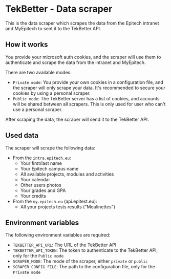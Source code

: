# TekBetter - Data scraper

This is the data scraper which scrapes the data from the Epitech intranet and MyEpitech to sent it to the TekBetter API.

## How it works
You provide your microsoft auth cookies, and the scraper will use them to authenticate and scrape the data from the intranet and MyEpitech.

There are two available modes:
- `Private mode`: You provide your own cookies in a configuration file, and the scraper will only scrape your data. It's recommended to secure your cookies by using a personal scraper.
- `Public mode`: The TekBetter server has a list of cookies, and accounts will be shared between all scrapers. This is only used for user who can't use a personal scraper.

After scraping the data, the scraper will send it to the TekBetter API.

## Used data
The scraper will scrape the following data:
* From the `intra.epitech.eu`:
  * Your first/last name
  * Your Epitech campus name
  * All available projects, modules and activities
  * Your calendar
  * Other users photos
  * Your grades and GPA
  * Your credits
* From the `my.epitech.eu` (api.epitest.eu):
  * All your projects tests results ("Moulinettes")

## Environment variables

The following environment variables are required:

- `TEKBETTER_API_URL`: The URL of the TekBetter API
- `TEKBETTER_API_TOKEN`: The token to authenticate to the TekBetter API, only for the `Public mode`
- `SCRAPER_MODE`: The mode of the scraper, either `private` or `public`
- `SCRAPER_CONFIG_FILE`: The path to the configuration file, only for the `Private mode`